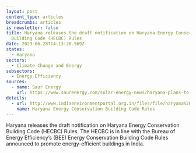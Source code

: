 ```yaml
---
layout: post
content_type: articles
breadcrumbs: articles
is_newsletter: false
title: Haryana releases the draft notification on Haryana Energy Conservation
  Building Code (HECBC) Rules
date: 2023-06-28T14:13:20.569Z
states:
  - Haryana
sectors:
  - Climate Change and Energy
subsectors:
  - Energy Efficiency
sources:
  - name: Saur Energy
    url: https://www.saurenergy.com/solar-energy-news/haryana-plans-to-make-re-installations-in-large-commercial-buildings-mandatory
details:
  - url: http://www.indiaenvironmentportal.org.in/files/file/haryana%20energy%20conservation%20building%20code%20rules%202022.pdf
    name: Haryana Energy Conservation Building Code Rules
---
```

Haryana releases the draft notification on Haryana Energy Conservation Building Code (HECBC) Rules. The HECBC is in line with the Bureau of Energy Efficiency’s (BEE) Energy Conservation Building Code Rules announced to promote energy-efficient buildings in India.
